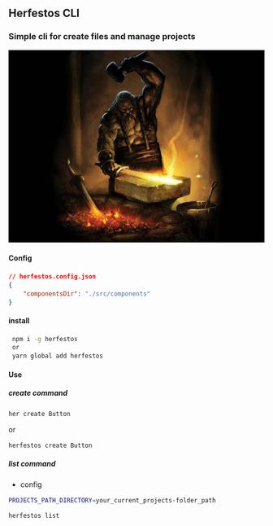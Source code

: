 ## Herfestos CLI

### Simple cli for create files and manage projects

![alt](./assets/hefesto.jpg)

#### Config

```json
// herfestos.config.json
{
	"componentsDir": "./src/components"
}
```

#### install

```bash
 npm i -g herfestos
 or
 yarn global add herfestos

```

#### Use

##### create command

```bash
her create Button
```

or

```bash
herfestos create Button
```

##### list command

- config

```bash
PROJECTS_PATH_DIRECTORY=your_current_projects-folder_path
```

```bash
herfestos list
```
